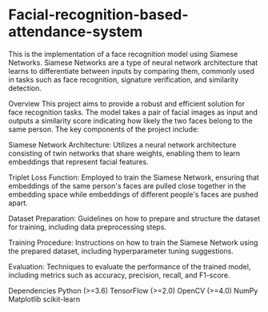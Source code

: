 # Facial-recognition-based-attendance-system
This is the implementation of a face recognition model using Siamese Networks. Siamese Networks are a type of neural network architecture that learns to differentiate between inputs by comparing them, commonly used in tasks such as face recognition, signature verification, and similarity detection.

Overview
This project aims to provide a robust and efficient solution for face recognition tasks. The model takes a pair of facial images as input and outputs a similarity score indicating how likely the two faces belong to the same person. The key components of the project include:

Siamese Network Architecture: Utilizes a neural network architecture consisting of twin networks that share weights, enabling them to learn embeddings that represent facial features.

Triplet Loss Function: Employed to train the Siamese Network, ensuring that embeddings of the same person's faces are pulled close together in the embedding space while embeddings of different people's faces are pushed apart.

Dataset Preparation: Guidelines on how to prepare and structure the dataset for training, including data preprocessing steps.

Training Procedure: Instructions on how to train the Siamese Network using the prepared dataset, including hyperparameter tuning suggestions.

Evaluation: Techniques to evaluate the performance of the trained model, including metrics such as accuracy, precision, recall, and F1-score.

Dependencies
Python (>=3.6)
TensorFlow (>=2.0)
OpenCV (>=4.0)
NumPy
Matplotlib
scikit-learn
